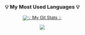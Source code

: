 

<h3 align="center">💡 My Most Used Languages 💡</h3>
<p align="center">
  <a href="https://github.com/shinb-bong">
    <img align="center" src="https://github-readme-stats.vercel.app/api/top-langs/?username=shinb-bong&layout=compact&show_icons=true&show_owner=ture&hide_title=true&theme=nord />
  </a>
</p>
<h3 align="center">💡 My Git Stats 💡</h3>
<p align="center">
  <a href="https://github.com/shinb-bong">
    <img align="center" src="https://github-readme-stats.vercel.app/api?username=shinb-bong&hide=contribs,prs&hide_title=true&show_icons=true&include_all_commits=true&theme=nord" />
  </a>
</p>

